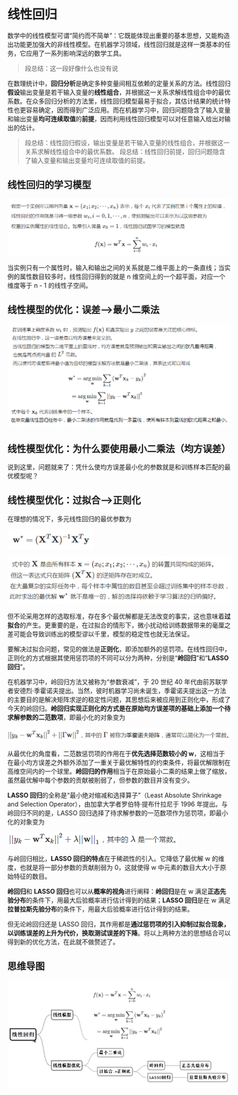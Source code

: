# 线性回归 #

数学中的线性模型可谓“简约而不简单”：它既能体现出重要的基本思想，又能构造出功能更加强大的非线性模型。在机器学习领域，线性回归就是这样一类基本的任务，它应用了一系列影响深远的数学工具。

> 段总结：这一段好像什么也没有说

在数理统计中，**回归分析**是确定多种变量间相互依赖的定量关系的方法。线性回归**假设**输出变量是若干输入变量的**线性组合**，并根据这一关系求解线性组合中的最优系数。在众多回归分析的方法里，线性回归模型最易于拟合，其估计结果的统计特性也更容易确定，因而得到广泛应用。而在机器学习中，回归问题隐含了输入变量和输出变量**均可连续取值**的**前提**，因而利用线性回归模型可以对任意输入给出对输出的估计。

> 段总结：线性回归假设，输出变量是若干输入变量的线性组合，并根据这一关系求解线性组合中的最优系数。
> 段总结：线性回归前提，回归问题隐含了输入变量和输出变量均可连续取值的前提。


## 线性回归的学习模型 ##

![](images/20180402155600.png)

当实例只有一个属性时，输入和输出之间的关系就是二维平面上的一条直线；当实例的属性数目较多时，线性回归得到的就是 n 维空间上的一个超平面，对应一个维度等于 n - 1 的线性子空间。

## 线性模型的优化：误差-->最小二乘法 ##

![](images/20180402160227.png)

## 线性模型优化：为什么要使用最小二乘法（均方误差） ##

说到这里，问题就来了：凭什么使均方误差最小化的参数就是和训练样本匹配的最优模型呢？


## 线性模型优化：过拟合-->正则化 ##

在理想的情况下，多元线性回归的最优参数为

![](images/20180402162152.png)

![](images/20180402162346.png)

但不论采用怎样的选取标准，存在多个最优解都是无法改变的事实，这也意味着**过拟合**的产生。更重要的是，在过拟合的情形下，微小扰动给训练数据带来的毫厘之差可能会导致训练出的模型谬以千里，模型的稳定性也就无法保证。

要解决过拟合问题，常见的做法是**正则化**，即添加额外的惩罚项。在线性回归中，正则化的方式根据其使用惩罚项的不同可以分为两种，分别是“**岭回归**”和“**LASSO 回归**”。

在机器学习中，岭回归方法又被称为“参数衰减”，于 20 世纪 40 年代由前苏联学者安德烈·季霍诺夫提出。当然，彼时机器学习尚未诞生，季霍诺夫提出这一方法的主要目的是解决矩阵求逆的稳定性问题，其思想后来被应用到正则化中，形成了今天的岭回归。**岭回归实现正则化的方式是在原始均方误差项的基础上添加一个待求解参数的二范数项**，即最小化的对象变为

![](images/20180402162611.png)

从最优化的角度看，二范数惩罚项的作用在于**优先选择范数较小的 w**，这相当于在最小均方误差之外额外添加了一重关于最优解特性的约束条件，将最优解限制在高维空间内的一个球里。**岭回归的作用**相当于在原始最小二乘的结果上做了缩放，虽然最优解中每个参数的贡献被削弱了，但参数的数目并没有变少。

**LASSO 回归**的全称是“最小绝对缩减和选择算子”（Least Absolute Shrinkage and Selection Operator），由加拿大学者罗伯特·提布什拉尼于 1996 年提出。与岭回归不同的是，LASSO 回归选择了待求解参数的一范数项作为惩罚项，即最小化的对象变为

![](images/20180402162855.png)

与岭回归相比，**LASSO 回归的特点**在于稀疏性的引入。它降低了最优解 w 的维度，也就是将一部分参数的贡献削弱为 0，这就使得 w 中元素的数目大大小于原始特征的数目。

**岭回归**和 **LASSO 回归**也可以从**概率的视角**进行阐释：**岭回归**是在 w 满足**正态先验分布**的条件下，用最大后验概率进行估计得到的结果；**LASSO 回归**是在 w 满足**拉普拉斯先验分布**的条件下，用最大后验概率进行估计得到的结果。

但无论岭回归还是 LASSO 回归，其作用都是**通过惩罚项的引入抑制过拟合现象，以训练误差的上升为代价，换取测试误差的下降**。将以上两种方法的思想结合可以得到新的优化方法，在此就不做赘述了。

## 思维导图 ##

![](images/20180402164103.png)
